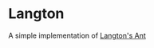 # Langton

A simple implementation of [Langton's Ant](https://en.wikipedia.org/wiki/Langton%27s_ant)
